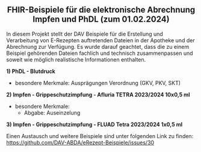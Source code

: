 <h2 align="center">FHIR-Beispiele für die elektronische Abrechnung Impfen und PhDL (zum 01.02.2024)</h2>
In diesem Projekt stellt der DAV Beispiele für die Erstellung und Verarbeitung von E-Rezepten auftretenden Dateien in der Apotheke und der Abrechnung zur Verfügung. 
Es wurde darauf geachtet, dass die zu einem Beispiel gehörenden Dateien fachlich und technisch zusammenpassen und soweit wie möglich realistische Informationen enthalten.<p>

**1) PhDL - Blutdruck**
- besondere Merkmale: Ausprägungen Verordnung (GKV, PKV, SKT)

**2) Impfen - Grippeschutzimpfung - Afluria TETRA 2023/2024 10x0,5 ml**
- besondere Merkmale: 
  - Abgabe: Auseinzelung

**3) Impfen - Grippeschutzimpfung - FLUAD Tetra 2023/2024 1x0,5 ml**

Einen Austausch und weitere Beispiele sind unter folgenden Link zu finden:
https://github.com/DAV-ABDA/eRezept-Beispiele/issues/30